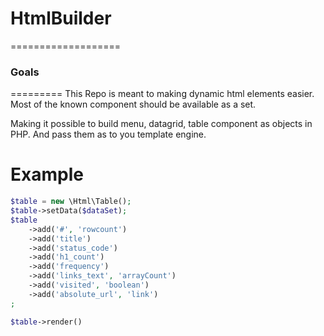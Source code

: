 # HtmlBuilder
===================

### Goals
=========
This Repo is meant to making dynamic html elements easier.
Most of the known component should be available as a set.

Making it possible to build menu, datagrid, table component as objects in PHP. 
And pass them as to you template engine.

# Example

```php
$table = new \Html\Table();
$table->setData($dataSet);
$table
    ->add('#', 'rowcount')
    ->add('title')
    ->add('status_code')
    ->add('h1_count')
    ->add('frequency')
    ->add('links_text', 'arrayCount')
    ->add('visited', 'boolean')
    ->add('absolute_url', 'link')
;
```


```php
$table->render()
```


